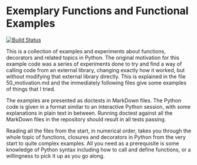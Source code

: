 # Exemplary Functions and Functional Examples

[![Build Status](https://travis-ci.org/jwg4/decorating_and_overruling.svg?branch=master)](https://travis-ci.org/jwg4/decorating_and_overruling)

This is a collection of examples and experiments about functions, decorators and related topics in Python.
The original motivation for this example code was a series of experiments done to try and find a way of calling code from an external library, changing exactly how it worked, but without modifying that external library directly.
This is explained in the file 50_motivation.md and the immediately following files give some examples of things that I tried.

The examples are presented as doctests in MarkDown files.
The Python code is given in a format similar to an interactive Python session, with some explanations in plain text in between.
Running doctest against all the MarkDown files in the repository should result in all tests passing.

Reading all the files from the start, in numerical order, takes you through the whole topic of functions, closures and decorators in Python from the very start to quite complex examples.
All you need as a prerequisite is some knowledge of Python syntax including how to call and define functions, or a willingness to pick it up as you go along.
